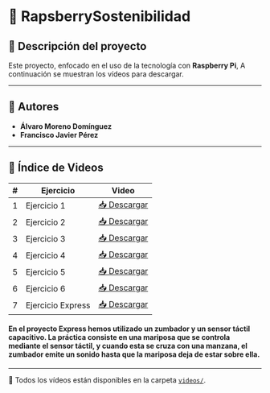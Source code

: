 # 🍓 RapsberrySostenibilidad

## 📌 Descripción del proyecto

Este proyecto, enfocado en el uso  de la tecnología con **Raspberry Pi**, A continuación se muestran los vídeos para descargar.

---

## 👥 Autores

- **Álvaro Moreno Domínguez**
- **Francisco Javier Pérez**

---

## 🎥 Índice de Videos

| # | Ejercicio             | Video |
|---|------------------------|-------|
| 1 |  Ejercicio 1         | [📥 Descargar](videos/proyecto1.mp4) |
| 2 |  Ejercicio 2         | [📥 Descargar](videos/proyecto2.mp4) |
| 3 |  Ejercicio 3         | [📥 Descargar](videos/proyecto3.mp4) |
| 4 |  Ejercicio 4         | [📥 Descargar](videos/proyecto4.mp4) |
| 5 |  Ejercicio 5         | [📥 Descargar](videos/proyecto5.mp4) |
| 6 |  Ejercicio 6        | [📥 Descargar](videos/proyecto6.mp4) |
| 7 |  Ejercicio Express  | [📥 Descargar](videos/proyectoExpress.mp4) |

#### En el proyecto Express hemos utilizado un zumbador y un sensor táctil capacitivo. La práctica consiste en una mariposa que se controla mediante el sensor táctil, y cuando esta se cruza con una manzana, el zumbador emite un sonido hasta que la mariposa deja de estar sobre ella.
---
📂 Todos los vídeos están disponibles en la carpeta [`videos/`](videos/).



